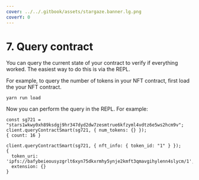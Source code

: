 ```yaml
---
cover: ../../.gitbook/assets/stargaze.banner.lg.png
coverY: 0
---
```


# 7. Query contract

You can query the current state of your contract to verify if everything worked. The easiest way to do this is via the REPL.&#x20;

For example, to query the number of tokens in your NFT contract, first load the your NFT contract.

```
yarn run load
```

Now you can perform the query in the REPL. For example:

```
const sg721 = "stars1wkwy0xh89ksdgj9hr347dyd2dw7zesmtrue6kfzyml4vdtz6e5ws2hcm9v";
client.queryContractSmart(sg721, { num_tokens: {} });
{ count: 16 }

client.queryContractSmart(sg721, { nft_info: { token_id: "1" } });
{
  token_uri: 'ipfs://bafybeieousyzgrlt6xyn75dkxrmhy5ynje2kmft3qmavgihylenn4slycm/1',
  extension: {}
}
```

